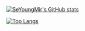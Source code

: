 [![SeYoungMir's GitHub stats](https://github-readme-stats.vercel.app/api?username=SeYoungMir&show_icons=true&theme=tokyonight)](https://github.com/SeYoungMir/github-readme-stats)

[![Top Langs](https://github-readme-stats.vercel.app/api/top-langs/?username=SeYoungMir)](https://github.com/SeYoungMir/github-readme-stats)
